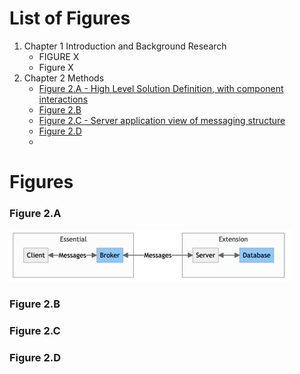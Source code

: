 # List of Figures
1. Chapter 1 Introduction and Background Research
   * FIGURE X
   * Figure X
1. Chapter 2 Methods
   * [Figure 2.A - High Level Solution Definition, with component interactions](#figure-2a)
   * [Figure 2.B](#figure-2b)
   * [Figure 2.C - Server application view of messaging structure](#figure-2c)
   * [Figure 2.D](#figure-2d)
   * 

# Figures

### Figure 2.A
![Figure 2.A](./figure2a.png)

### Figure 2.B

### Figure 2.C

### Figure 2.D